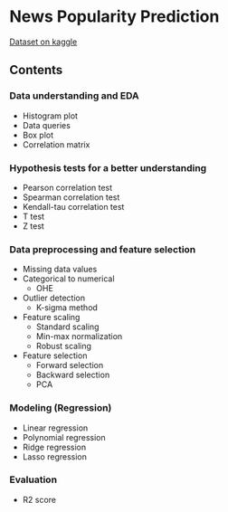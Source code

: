 # News Popularity Prediction
[Dataset on kaggle](https://www.kaggle.com/datasets/thehapyone/uci-online-news-popularity-data-set)

## Contents
### Data understanding and EDA
* Histogram plot
* Data queries
* Box plot
* Correlation matrix

### Hypothesis tests for a better understanding
* Pearson correlation test
* Spearman correlation test
* Kendall-tau correlation test
* T test
* Z test

### Data preprocessing and feature selection
* Missing data values
* Categorical to numerical
    * OHE
* Outlier detection
    * K-sigma method
* Feature scaling
    * Standard scaling
    * Min-max normalization
    * Robust scaling
* Feature selection
    * Forward selection
    * Backward selection
    * PCA

### Modeling (Regression)
* Linear regression
* Polynomial regression
* Ridge regression
* Lasso regression


### Evaluation
* R2 score
